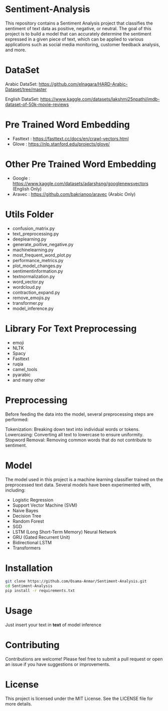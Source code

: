 # Sentiment-Analysis
This repository contains a Sentiment Analysis project that classifies the sentiment of text data as positive, negative, or neutral. The goal of this project is to build a model that can accurately determine the sentiment expressed in a given piece of text, which can be applied to various applications such as social media monitoring, customer feedback analysis, and more.

# DataSet
Arabic DataSet: https://github.com/elnagara/HARD-Arabic-Dataset/tree/master

English DataSet: https://www.kaggle.com/datasets/lakshmi25npathi/imdb-dataset-of-50k-movie-reviews

# Pre Trained Word Embedding
* Fasttext : https://fasttext.cc/docs/en/crawl-vectors.html
* Glove : https://nlp.stanford.edu/projects/glove/


# Other Pre Trained Word Embedding
* Google : https://www.kaggle.com/datasets/adarshsng/googlenewsvectors (English Only)
* Aravec : https://github.com/bakrianoo/aravec  (Arabic Only)


# Utils Folder
* confusion_matrix.py
* text_preprocessing.py
* deeplearning.py
* generate_poitive_negative.py
* machinelearning.py
* most_frequent_word_plot.py
* performance_metrics.py
* plot_model_changes.py
* sentimentinformation.py
* textnormalization.py
* word_vector.py
* wordcloud.py
* contraction_expand.py
* remove_emojis.py
* transformer.py
* model_inference.py

# Library For Text Preprocessing
* emoji 
* NLTK
* Spacy
* Fasttext
* ruqia
* camel_tools
* pyarabic
* and many other 

# Preprocessing
Before feeding the data into the model, several preprocessing steps are performed:

Tokenization: Breaking down text into individual words or tokens.
Lowercasing: Converting all text to lowercase to ensure uniformity.
Stopword Removal: Removing common words that do not contribute to sentiment.

# Model
The model used in this project is a machine learning classifier trained on the preprocessed text data. Several models have been experimented with, including:

* Logistic Regression
* Support Vector Machine (SVM)
* Naive Bayes
* Decision Tree
* Random Forest
* SGD
* LSTM (Long Short-Term Memory) Neural Network
* GRU (Gated Recurrent Unit)
* Bidirectional LSTM
* Transformers

#  Installation
```bash
git clone https://github.com/Osama-Anmar/Sentiment-Analysis.git
cd Sentiment-Analysis
pip install -r requirements.txt
```
#  Usage
Just insert your text in **text** of model inference

#  Contributing
Contributions are welcome! Please feel free to submit a pull request or open an issue if you have suggestions or improvements.

# License
This project is licensed under the MIT License. See the LICENSE file for more details.
